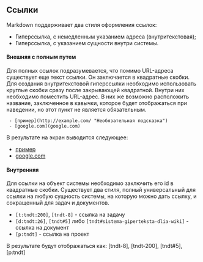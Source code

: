 ## Ссылки
Markdown поддерживает два стиля оформления ссылок:


- Гиперссылка, с немедленным указанием адреса (внутритекстовая);
- Гиперссылка, с указанием сущности внутри системы.


#### Внешняя с полным путем
Для полных ссылок подразумевается, что помимо URL-адреса существует еще текст ссылки. Он заключается в квадратные скобки. Для создания
внутритекстовой гиперссылки необходимо использовать круглые скобки сразу после закрывающей квадратной. Внутри них
необходимо поместить URL-адрес. В них же возможно расположить название, заключенное в кавычки, которое будет
отображаться при наведении, но этот пункт не является обязательным.
```
 - [пример](http://example.com/ "Необязательная подсказка")
 - [google.com](google.com)
```
В результате на экран выводится следующее:
- [пример](http://example.com/ "Необязательная подсказка")
- [google.com](google.com)


#### Внутренняя
Для ссылки на объект системы необходимо заключить его id в квадратные скобки. Существует два стиля, полный универсальный 
для ссылки на любую сущность системы, на которую можно дать ссылку, и сокращенный для задач и документов.

- `[t:tndt:200]`, `[tndt-8]` - ссылка на задачу
- `[d:tndt:26]`, `[tndt#5]` либо `[tndt#sistema-giperteksta-dlia-wiki]` - ссылка на документ
- `[p:tndt]` - ссылка на проект

В результате будут отображаться как: [tndt-8], [tndt-200], [tndt#5], [p:tndt]

